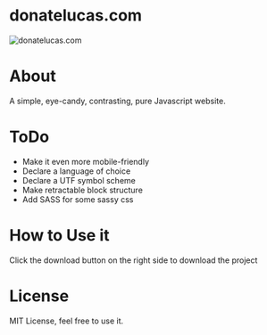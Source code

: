 # donatelucas.com

![donatelucas.com](https://github.com/donatelucas/donatelucas.com/blob/master/img/screenshot01.png)

# About
A simple, eye-candy, contrasting, pure Javascript website.

# ToDo

- Make it even more mobile-friendly
- Declare a language of choice
- Declare a UTF symbol scheme
- Make retractable block structure
- Add SASS for some sassy css

# How to Use it
Click the download button on the right side to download the project

# License
MIT License, feel free to use it.

